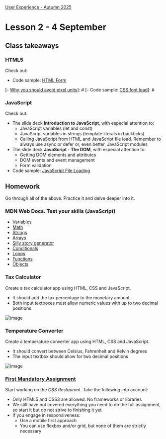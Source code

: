 [User Experience - Autumn 2025](https://github.com/arturomorarioja-kea/WD_UX_E25/blob/main/README.md)

# Lesson 2 - 4 September

## Class takeaways

### HTML5
Check out:
- Code sample: [HTML Form](https://codepen.io/arturomorarioja/pen/poQeRNL)

[### CSS3]: #
[Check out:]: #
[- The slide deck **CSS3**, with especial attention to the slide on fonts]: #
[- [Why you should avoid pixel units](https://medium.com/front-end-101/css-why-should-you-not-use-px-for-font-size-fdf781ceb0b0)]: #
[- Code sample: [CSS font load](https://github.com/arturomorarioja/css3_external_font_load)]: #

### JavaScript
Check out:
- The slide deck **Introduction to JavaScript**, with especial attention to:
  - JavaScript variables (let and const)
  - JavaScript variables in strings (template literals in backticks)
  - Calling JavaScript from HTML and JavaScript file load. Remember to always use async or defer or, even better, JavaScript modules
- The slide deck **JavaScript - The DOM**, with especial attention to:
  - Getting DOM elements and attributes
  - DOM events and event management
  - Form validation
- Code sample: [JavaScript File Loading](https://github.com/arturomorarioja/js_file_load)

## Homework
Go through all of the above. Practice it and delve deeper into it.

### MDN Web Docs. Test your skills (JavaScript)
- [Variables](https://developer.mozilla.org/en-US/docs/Learn/JavaScript/First_steps/Test_your_skills:_variables)
- [Math](https://developer.mozilla.org/en-US/docs/Learn/JavaScript/First_steps/Test_your_skills:_Math)
- [Strings](https://developer.mozilla.org/en-US/docs/Learn/JavaScript/First_steps/Useful_string_methods)
- [Arrays](https://developer.mozilla.org/en-US/docs/Learn/JavaScript/First_steps/Arrays#test_your_skills!)
- [Silly story generator](https://developer.mozilla.org/en-US/docs/Learn/JavaScript/First_steps/Silly_story_generator)
- [Conditionals](https://developer.mozilla.org/en-US/docs/Learn/JavaScript/Building_blocks/Test_your_skills:_Conditionals)
- [Loops](https://developer.mozilla.org/en-US/docs/Learn/JavaScript/Building_blocks/Test_your_skills:_Loops)
- [Functions](https://developer.mozilla.org/en-US/docs/Learn/JavaScript/Building_blocks/Test_your_skills:_Functions)
- [Objects](https://developer.mozilla.org/en-US/docs/Learn/JavaScript/Objects/Test_your_skills:_Object_basics)

### Tax Calculator
Create a tax calculator app using HTML, CSS and JavaScript.
- It should add the tax percentage to the monetary amount
- Both input textboxes must allow numeric values with up to two decimal positions

![image](https://github.com/user-attachments/assets/868446da-1e19-4518-bbe3-c51f24ec221e)

### Temperature Converter
Create a temperature converter app using HTML, CSS and JavaScript.
- It should convert between Celsius, Fahrenheit and Kelvin degrees
- The input textbox should allow for two decimal positions

![image](https://github.com/user-attachments/assets/6443eb83-0b73-4ff9-b9f1-87ec5fee03c9)

### [First Mandatory Assignment](https://kea-fronter.itslearning.com/LearningToolElement/ViewLearningToolElement.aspx?LearningToolElementId=1344451)
Start working on the *CSS Restaurant*. Take the following into account:
- Only HTML5 and CSS3 are allowed. No frameworks or libraries
- We still have not covered everything you need to do the full assignment, so start it but do not strive to finishing it yet
- If you engage in responsiveness:
  - Use a mobile first approach
  - You can use flexbox and/or grid, but none of them are strictly necessary

